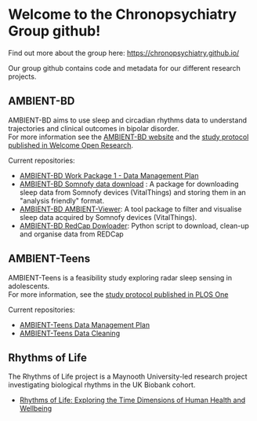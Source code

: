 # Welcome to the Chronopsychiatry Group github!

Find out more about the group here: https://chronopsychiatry.github.io/

Our group github contains code and metadata for our different research projects.

## AMBIENT-BD 

AMBIENT-BD aims to use sleep and circadian rhythms data to understand trajectories and clinical outcomes in bipolar disorder.   
For more information see the [AMBIENT-BD website](https://www.ambientbd.com/) and the [study protocol published in Welcome Open Research](https://doi.org/10.12688/wellcomeopenres.23662.1).   

Current repositories:  
- [AMBIENT-BD Work Package 1 - Data Management Plan](https://github.com/chronopsychiatry/Ambient-BD-WP1-DMP)
- [AMBIENT-BD Somnofy data download](https://github.com/chronopsychiatry/Ambient-BD-VitalThings-API-Data-Access) : A package for downloading sleep data from Somnofy devices (VitalThings) and storing them in an "analysis friendly" format.
- [AMBIENT-BD AMBIENT-Viewer](https://github.com/chronopsychiatry/AmbientViewer): A tool package to filter and visualise sleep data acquired by Somnofy devices (VitalThings).
- [AMBIENT-BD RedCap Dowloader](https://github.com/chronopsychiatry/REDCap_downloader): Python script to download, clean-up and organise data from REDCap


## AMBIENT-Teens

AMBIENT-Teens is a feasibility study exploring radar sleep sensing in adolescents.  
For more information, see the [study protocol published in PLOS One](https://doi.org/10.1371/journal.pone.0313286)  

Current repositories:
- [AMBIENT-Teens Data Management Plan](https://github.com/chronopsychiatry/Ambient-Teen-DMP)
- [AMBIENT-Teens Data Cleaning](https://github.com/chronopsychiatry/Ambient-Teen-Data-Cleaning)


## Rhythms of Life

The Rhythms of Life project is a Maynooth University-led research project investigating biological rhythms in the UK Biobank cohort.  
- [Rhythms of Life: Exploring the Time Dimensions of Human Health and Wellbeing](https://github.com/chronopsychiatry/UK-Biobank-Time-Dimensions-Project)

